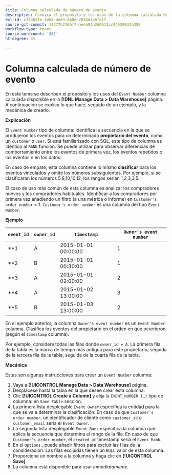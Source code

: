 ```yaml
---
title: Columna calculada de número de evento
description: Conozca el propósito y los usos de la columna calculada Número de evento.
exl-id: c234621e-2e68-4e63-8b0d-7034d1b5fe1f
source-git-commit: 14777b216bf7aaeea0fb2d0513cc94539034a359
workflow-type: tm+mt
source-wordcount: '382'
ht-degree: 3%

---
```


# Columna calculada de número de evento

En este tema se describen el propósito y los usos del `Event Number` columna calculada disponible en la **[!DNL Manage Data > Data Warehouse]** página. A continuación se explica lo que hace, seguido de un ejemplo, y la mecánica de crearlo.

**Explicación**

El `Event Number` tipo de columna: identifica la secuencia en la que se produjeron los eventos para un determinado **propietario del evento**, como un `customer` o `user`. Si está familiarizado con SQL, este tipo de columna es idéntico al `RANK` función. Se puede utilizar para observar diferencias de comportamiento entre los eventos de primera vez, los eventos repetidos o los eventos n en los datos.

En caso de empate, esta columna contiene lo mismo **clasificar** para los eventos vinculados y omite los números subsiguientes. Por ejemplo, si se clasificaran los números 5,8,10,10,12, los rangos serían 1,2,3,3,5.

El caso de uso más común de esta columna es analizar los compradores nuevos y los compradores habituales. Identificar a los compradores por primera vez añadiendo un filtro (a una métrica o informe) en `Customer's order number` = 1. `Customer's order number` es una columna del tipo `Event Number`.

**Ejemplo**

| **`event_id`** | **`owner_id`** | **`timestamp`** | **`Owner's event number`** |
|--- |--- |--- |--- |
| **1 | A | 2015-01-01 00:00:00 | 1 |
| **2 | B | 2015-01-01 00:30:00 | 1 |
| **3 | A | 2015-01-01 02:00:00 | 2 |
| **4 | A | 2015-01-02 13:00:00 | 3 |
| **5 | B | 2015-01-03 13:00:00 | 2 |

En el ejemplo anterior, la columna `Owner's event number` es un `Event Number` columna. Clasifica los eventos del propietario en el orden en que ocurrieron (según el `timestamp` columna).

Por ejemplo, considere todas las filas donde `owner_id = A`. La primera fila de la tabla es la marca de tiempo más antigua para este propietario, seguida de la tercera fila de la tabla, seguida de la cuarta fila de la tabla.

**Mecánica**

Estas son algunas instrucciones para crear un `Event Number` columna:

1. Vaya a **[!UICONTROL Manage Data > Data Warehouse]** página.
1. Desplácese hasta la tabla en la que desee crear esta columna.
1. Clic **[!UICONTROL Create a Column]** y elija la `EVENT_NUMBER (…)` tipo de columna: en `Same Table` sección.
1. La primera lista desplegable `Event Owner` especifica la entidad para la que se va a determinar la clasificación. En caso de que `Customer's order number`, un identificador de cliente como `customer_id` o `customer_email` sería el `Event Owner`.
1. La segunda lista desplegable `Event Rank` especifica la columna que aplica la secuencia que determina el rango de la fila. En caso de que `Customer's order number`, el `created_at` timestamp sería el `Event Rank`.
1. En el `Options` , puede añadir filtros para excluir las filas de la consideración. Las filas excluidas tienen un `NULL` valor de esta columna.
1. Proporcione un nombre a la columna y haga clic en **[!UICONTROL Save]**.
1. La columna está disponible para usar _inmediatamente._
